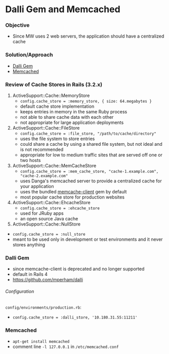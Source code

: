 # Dalli Gem and Memcached #


### Objective ###

* Since MW uses 2 web servers, the application should have a centralized cache


### Solution/Approach ###

* [Dalli Gem](https://github.com/mperham/dalli)
* [Memcached](http://memcached.org/)


### Review of Cache Stores in Rails (3.2.x) ###

1. ActiveSupport::Cache::MemoryStore
   * `config.cache_store = :memory_store, { size: 64.megabytes }`
   * default cache store implementation
   * keeps entries in memory in the same Ruby process
   * not able to share cache data with each other
   * not appropriate for large application deployments
2. ActiveSupport::Cache::FileStore
   * `config.cache_store = :file_store, "/path/to/cache/directory"`
   * uses the file system to store entries
   * could share a cache by using a shared file system, but not ideal and is not recommended
   * appropriate for low to medium traffic sites that are served off one or two hosts
3. ActiveSupport::Cache::MemCacheStore
   * `config.cache_store = :mem_cache_store, "cache-1.example.com", "cache-2.example.com"`
   * uses Danga's memcached server to provide a centralized cache for your application
   * uses the bundled [memcache-client](https://github.com/mperham/memcache-client) gem by default
   * most popular cache store for production websites
4. ActiveSupport::Cache::EhcacheStore
   * `config.cache_store = :ehcache_store`
   * used for JRuby apps
   * an open source Java cache
5. ActiveSupport::Cache::NullStore
  * `config.cache_store = :null_store`
  * meant to be used only in development or test environments and it never stores anything


### Dalli Gem ###
* since memcache-client is deprecated and no longer supported
* default in Rails 4
* https://github.com/mperham/dalli

###### Configuration ######
`config/environments/production.rb`:
   * `config.cache_store = :dalli_store, '10.180.31.55:11211'`


### Memcached ###
* `apt-get install memcached`
* comment line `-l 127.0.0.1` in `/etc/memcached.conf`
